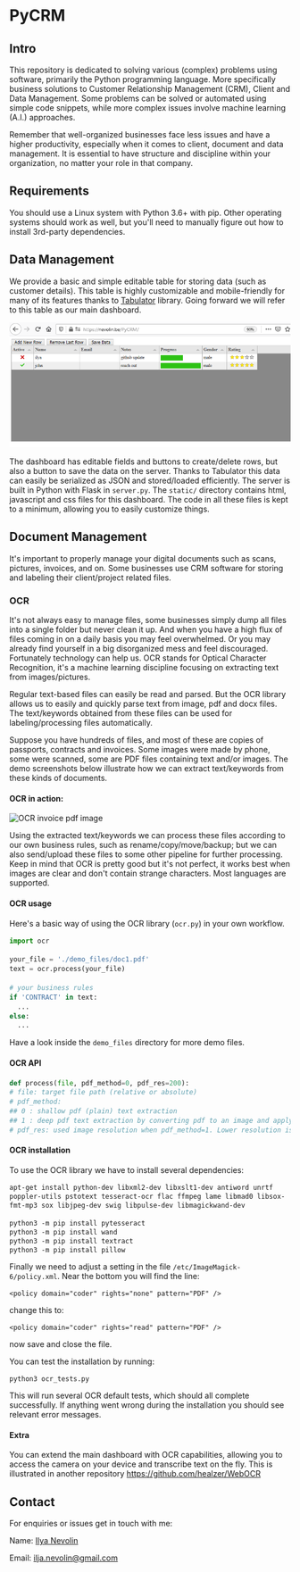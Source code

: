 # PyCRM

## Intro
This repository is dedicated to solving various (complex) problems using software, primarily the Python programming language. More specifically  business solutions to Customer Relationship Management (CRM), Client and Data Management. Some problems can be solved or automated using simple code snippets, while more complex issues involve machine learning (A.I.) approaches.

Remember that well-organized businesses face less issues and have a higher productivity, especially when it comes to client, document and data management. It is essential to have structure and discipline within your organization, no matter your role in that company.

## Requirements
You should use a Linux system with Python 3.6+ with pip.
Other operating systems should work as well, but you'll need to manually figure out how to install 3rd-party dependencies.

## Data Management

We provide a basic and simple editable table for storing data (such as customer details). This table is highly customizable and mobile-friendly for many of its features thanks to [Tabulator](http://tabulator.info/) library. Going forward we will refer to this table as our main dashboard.

![](git_assets/table1.png)

The dashboard has editable fields and buttons to create/delete rows, but also a button to save the data on the server. Thanks to Tabulator this data can easily be serialized as JSON and stored/loaded efficiently. The server is built in Python with Flask in `server.py`. The `static/` directory contains html, javascript and css files for this dashboard. The code in all these files is kept to a minimum, allowing you to easily customize things.


## Document Management
It's important to properly manage your digital documents such as scans, pictures, invoices, and on. Some businesses use CRM software for storing and labeling their client/project related files.

### OCR
It's not always easy to manage files, some businesses simply dump all files into a single folder but never clean it up. And when you have a high flux of files coming in on a daily basis you may feel overwhelmed. Or you may already find yourself in a big disorganized mess and feel discouraged. Fortunately technology can help us. OCR stands for Optical Character Recognition, it's a machine learning discipline focusing on extracting text from images/pictures. 

Regular text-based files can easily be read and parsed. But the OCR library allows us to easily and quickly parse text from image, pdf and docx files. The text/keywords obtained from these files can be used for labeling/processing files automatically.

Suppose you have hundreds of files, and most of these are copies of passports, contracts and invoices. Some images were made by phone, some were scanned, some are PDF files containing text and/or images. The demo screenshots below illustrate how we can extract text/keywords from these kinds of documents.

#### OCR in action:

![OCR invoice pdf image](https://raw.githubusercontent.com/healzer/PyCRM/master/git_assets/ocr_demo2.png)

Using the extracted text/keywords we can process these files according to our own business rules, such as rename/copy/move/backup; but we can also send/upload these files to some other pipeline for further processing. Keep in mind that OCR is pretty good but it's not perfect, it works best when images are clear and don't contain strange characters. Most languages are supported.

#### OCR usage

Here's a basic way of using the OCR library (`ocr.py`) in your own workflow.
```python
import ocr

your_file = './demo_files/doc1.pdf'
text = ocr.process(your_file)

# your business rules
if 'CONTRACT' in text:
  ...
else:
  ...
```

Have a look inside the `demo_files` directory for more demo files.

#### OCR API
```python
def process(file, pdf_method=0, pdf_res=200):
# file: target file path (relative or absolute)
# pdf_method:
## 0 : shallow pdf (plain) text extraction
## 1 : deep pdf text extraction by converting pdf to an image and applying OCR on that image
# pdf_res: used image resolution when pdf_method=1. Lower resolution is quicker but less accurate (default 200).
```

#### OCR installation

To use the OCR library we have to install several dependencies:
```
apt-get install python-dev libxml2-dev libxslt1-dev antiword unrtf poppler-utils pstotext tesseract-ocr flac ffmpeg lame libmad0 libsox-fmt-mp3 sox libjpeg-dev swig libpulse-dev libmagickwand-dev

python3 -m pip install pytesseract
python3 -m pip install wand
python3 -m pip install textract
python3 -m pip install pillow
```

Finally we need to adjust a setting in the file `/etc/ImageMagick-6/policy.xml`. Near the bottom you will find the line:

```
<policy domain="coder" rights="none" pattern="PDF" />
```

change this to:
```
<policy domain="coder" rights="read" pattern="PDF" />
```
now save and close the file.

You can test the installation by running:
```
python3 ocr_tests.py
```
This will run several OCR default tests, which should all complete successfully. If anything went wrong during the installation you should see relevant error messages.

#### Extra

You can extend the main dashboard with OCR capabilities, allowing you to access the camera on your device and transcribe text on the fly. This is illustrated in another repository https://github.com/healzer/WebOCR

## Contact

For enquiries or issues get in touch with me:

Name: [Ilya Nevolin](https://www.linkedin.com/in/iljanevolin/)

Email: ilja.nevolin@gmail.com


